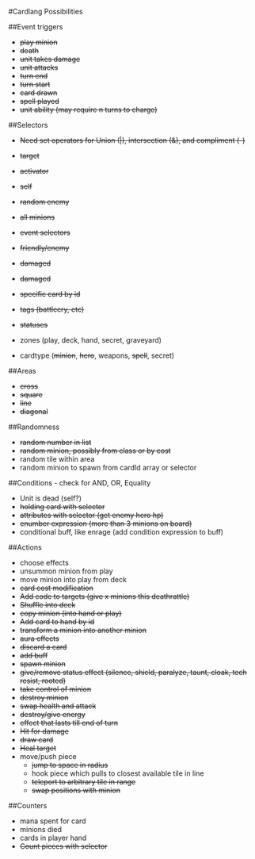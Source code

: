 #Cardlang Possibilities

##Event triggers
* ~~play minion~~
* ~~death~~
* ~~unit takes damage~~
* ~~unit attacks~~
* ~~turn end~~
* ~~turn start~~
* ~~card drawn~~
* ~~spell played~~
* ~~unit ability (may require n turns to charge)~~

##Selectors
* ~~Need set operators for Union (|), intersection (&), and compliment (-)~~
* ~~target~~
* ~~activator~~
* ~~self~~
* ~~random enemy~~
* ~~all minions~~
* ~~event selectors~~
* ~~friendly/enemy~~
* ~~damaged~~
* ~~damaged~~
* ~~specific card by id~~

* ~~tags (battlecry, etc)~~
* ~~statuses~~
* zones (play, deck, hand, secret, graveyard)
* cardtype (~~minion~~, ~~hero~~, weapons, ~~spell~~, secret)

##Areas
* ~~cross~~
* ~~square~~
* ~~line~~
* ~~diagonal~~

##Randomness
* ~~random number in list~~
* ~~random minion, possibly from class or by cost~~
* random tile within area
* random minion to spawn from cardId array or selector

##Conditions - check for AND, OR, Equality
* Unit is dead (self?)
* ~~holding card with selector~~
* ~~attributes with selector (get enemy hero hp)~~
* ~~enumber expression (more than 3 minions on board)~~
* conditional buff, like enrage (add condition expression to buff)


##Actions
* choose effects
* unsummon minion from play
* move minion into play from deck
* ~~card cost modification~~
* ~~Add code to targets (give x minions this deathrattle)~~
* ~~Shuffle into deck~~
* ~~copy minion (into hand or play)~~
* ~~Add card to hand by id~~
* ~~transform a minion into another minion~~
* ~~aura effects~~
* ~~discard a card~~
* ~~add buff~~
* ~~spawn minion~~
* ~~give/remove status effect (silence, shield, paralyze, taunt, cloak, tech resist, rooted)~~
* ~~take control of minion~~
* ~~destroy minion~~
* ~~swap health and attack~~
* ~~destroy/give energy~~
* ~~effect that lasts till end of turn~~
* ~~Hit for damage~~
* ~~draw card~~
* ~~Heal target~~
* move/push piece
    - ~~jump to space in radius~~
    - hook piece which pulls to closest available tile in line
    - ~~teleport to arbitrary tile in range~~
    - ~~swap positions with minion~~

##Counters
* mana spent for card
* minions died 
* cards in player hand
* ~~Count pieces with selector~~
